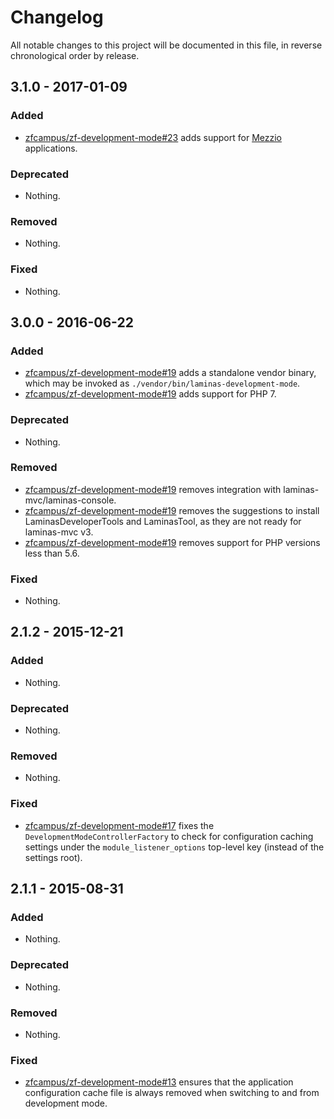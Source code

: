 # Changelog

All notable changes to this project will be documented in this file, in reverse chronological order by release.

## 3.1.0 - 2017-01-09

### Added

- [zfcampus/zf-development-mode#23](https://github.com/zfcampus/zf-development-mode/pull/23) adds support
  for [Mezzio](https://docs.mezzio.dev/mezzio) applications.

### Deprecated

- Nothing.

### Removed

- Nothing.

### Fixed

- Nothing.

## 3.0.0 - 2016-06-22

### Added

- [zfcampus/zf-development-mode#19](https://github.com/zfcampus/zf-development-mode/pull/19) adds a
  standalone vendor binary, which may be invoked as
  `./vendor/bin/laminas-development-mode`.
- [zfcampus/zf-development-mode#19](https://github.com/zfcampus/zf-development-mode/pull/19) adds support
  for PHP 7.

### Deprecated

- Nothing.

### Removed

- [zfcampus/zf-development-mode#19](https://github.com/zfcampus/zf-development-mode/pull/19) removes
  integration with laminas-mvc/laminas-console.
- [zfcampus/zf-development-mode#19](https://github.com/zfcampus/zf-development-mode/pull/19) removes
  the suggestions to install LaminasDeveloperTools and LaminasTool, as they are not
  ready for laminas-mvc v3.
- [zfcampus/zf-development-mode#19](https://github.com/zfcampus/zf-development-mode/pull/19) removes
  support for PHP versions less than 5.6.

### Fixed

- Nothing.

## 2.1.2 - 2015-12-21

### Added

- Nothing.

### Deprecated

- Nothing.

### Removed

- Nothing.

### Fixed

- [zfcampus/zf-development-mode#17](https://github.com/zfcampus/zf-development-mode/pull/17) fixes the
  `DevelopmentModeControllerFactory` to check for configuration caching settings
  under the `module_listener_options` top-level key (instead of the settings
  root).

## 2.1.1 - 2015-08-31

### Added

- Nothing.

### Deprecated

- Nothing.

### Removed

- Nothing.

### Fixed

- [zfcampus/zf-development-mode#13](https://github.com/zfcampus/zf-development-mode/pull/13) ensures that
  the application configuration cache file is always removed when switching
  to and from development mode.
